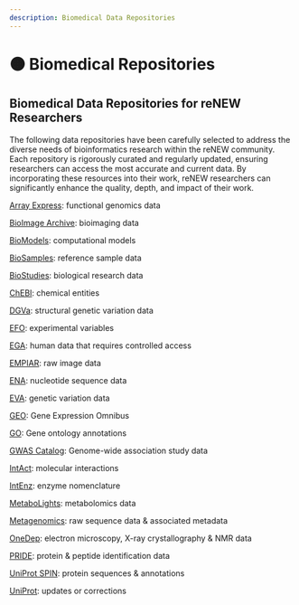 ```yaml
---
description: Biomedical Data Repositories
---
```


# 🟠 Biomedical Repositories

## Biomedical Data Repositories for reNEW Researchers

The following data repositories have been carefully selected to address the diverse needs of bioinformatics research within the reNEW community. Each repository is rigorously curated and regularly updated, ensuring researchers can access the most accurate and current data. By incorporating these resources into their work, reNEW researchers can significantly enhance the quality, depth, and impact of their work.

[Array Express](https://www.ebi.ac.uk/arrayexpress/submit/overview.html): functional genomics data

[BioImage Archive](https://www.ebi.ac.uk/bioimage-archive/submit/): bioimaging data

[BioModels](https://www.ebi.ac.uk/biomodels/model/submission-guidelines-and-agreement): computational models

[BioSamples](https://www.ebi.ac.uk/biosamples/submit): reference sample data

[BioStudies](https://www.ebi.ac.uk/biostudies/submit): biological research data

[ChEBI](https://www.ebi.ac.uk/chebi/submissions): chemical entities

[DGVa](https://www.ebi.ac.uk/dgva/data-submission): structural genetic variation data

[EFO](https://www.ebi.ac.uk/panda/jira/secure/CreateIssueDetails!init.jspa?pid=10421\&components=10875\&issuetype=2\&summary=EFO+content+requested+website): experimental variables

[EGA](https://ega-archive.org/submission): human data that requires controlled access

[EMPIAR](https://www.ebi.ac.uk/pdbe/emdb/empiar/deposition/): raw image data

[ENA](https://www.ebi.ac.uk/ena/browser/submit): nucleotide sequence data

[EVA](https://www.ebi.ac.uk/eva/?Submit-Data): genetic variation data

[GEO](https://www.ncbi.nlm.nih.gov/geo/): Gene Expression Omnibus

[GO](http://geneontology.org/docs/contributing-to-go/): Gene ontology annotations

[GWAS Catalog](https://www.ebi.ac.uk/gwas/deposition): Genome-wide association study data

[IntAct](https://www.ebi.ac.uk/intact/pages/documentation/data_submission.xhtml): molecular interactions

[IntEnz](https://www.ebi.ac.uk/intenz/submissions.jsp): enzyme nomenclature

[MetaboLights](https://www.ebi.ac.uk/metabolights/presubmit): metabolomics data

[Metagenomics](https://www.ebi.ac.uk/metagenomics/submission): raw sequence data & associated metadata

[OneDep](https://deposit-pdbe.wwpdb.org/deposition): electron microscopy, X-ray crystallography & NMR data

[PRIDE](https://www.ebi.ac.uk/pride/markdownpage/submitdatapage): protein & peptide identification data

[UniProt SPIN](https://www.ebi.ac.uk/swissprot/Submissions/spin/): protein sequences & annotations

[UniProt](http://www.uniprot.org/update): updates or corrections
